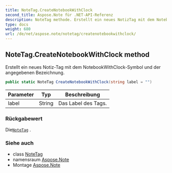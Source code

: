```yaml
---
title: NoteTag.CreateNotebookWithClock
second_title: Aspose.Note für .NET-API-Referenz
description: NoteTag methode. Erstellt ein neues NotizTag mit dem NotebookWithClockSymbol und der angegebenen Bezeichnung.
type: docs
weight: 680
url: /de/net/aspose.note/notetag/createnotebookwithclock/
---
```

## NoteTag.CreateNotebookWithClock method

Erstellt ein neues Notiz-Tag mit dem NotebookWithClock-Symbol und der angegebenen Bezeichnung.

```csharp
public static NoteTag CreateNotebookWithClock(string label = "")
```

| Parameter | Typ | Beschreibung |
| --- | --- | --- |
| label | String | Das Label des Tags. |

### Rückgabewert

Die[`NoteTag`](../) .

### Siehe auch

* class [NoteTag](../)
* namensraum [Aspose.Note](../../notetag/)
* Montage [Aspose.Note](../../../)


